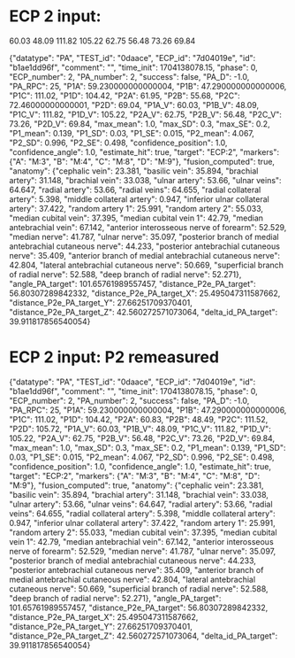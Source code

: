 # ECP 2 input:
60.03
48.09
111.82
105.22
62.75
56.48
73.26
69.84

{"datatype": "PA", "TEST_id": "0daace", "ECP_id": "7d04019e", "id": "b1ae1dd96f", "comment": "", "time_init": 1704138078.15, "phase": 0, "ECP_number": 2, "PA_number": 2, "success": false, "PA_D": -1.0, "PA_RPC": 25, "P1A": 59.230000000000004, "P1B": 47.290000000000006, "P1C": 111.02, "P1D": 104.42, "P2A": 61.95, "P2B": 55.68, "P2C": 72.46000000000001, "P2D": 69.04, "P1A_V": 60.03, "P1B_V": 48.09, "P1C_V": 111.82, "P1D_V": 105.22, "P2A_V": 62.75, "P2B_V": 56.48, "P2C_V": 73.26, "P2D_V": 69.84, "max_mean": 1.0, "max_SD": 0.3, "max_SE": 0.2, "P1_mean": 0.139, "P1_SD": 0.03, "P1_SE": 0.015, "P2_mean": 4.067, "P2_SD": 0.996, "P2_SE": 0.498, "confidence_position": 1.0, "confidence_angle": 1.0, "estimate_hit": true, "target": "ECP:2", "markers": {"A": "M:3", "B": "M:4", "C": "M:8", "D": "M:9"}, "fusion_computed": true, "anatomy": {"cephalic vein": 23.381, "basilic vein": 35.894, "brachial artery": 31.148, "brachial vein": 33.038, "ulnar artery": 53.66, "ulnar veins": 64.647, "radial artery": 53.66, "radial veins": 64.655, "radial collateral artery": 5.398, "middle collateral artery": 0.947, "inferior ulnar collateral artery": 37.422, "random artery 1": 25.991, "random artery 2": 55.033, "median cubital vein": 37.395, "median cubital vein 1": 42.79, "median antebrachial vein": 67.142, "anterior interosseous nerve of forearm": 52.529, "median nerve": 41.787, "ulnar nerve": 35.097, "posterior branch of medial antebrachial cutaneous nerve": 44.233, "posterior antebrachial cutaneous nerve": 35.409, "anterior branch of medial antebrachial cutaneous nerve": 42.804, "lateral antebrachial cutaneous nerve": 50.669, "superficial branch of radial nerve": 52.588, "deep branch of radial nerve": 52.271}, "angle_PA_target": 101.65761989557457, "distance_P2e_PA_target": 56.80307289842332, "distance_P2e_PA_target_X": 25.495047311587662, "distance_P2e_PA_target_Y": 27.66251709370401, "distance_P2e_PA_target_Z": 42.560272571073064, "delta_id_PA_target": 39.911817856540054}


# ECP 2 input: P2 remeasured
{"datatype": "PA", "TEST_id": "0daace", "ECP_id": "7d04019e", "id": "b1ae1dd96f", "comment": "", "time_init": 1704138078.15, "phase": 0, "ECP_number": 2, "PA_number": 2, "success": false, "PA_D": -1.0, "PA_RPC": 25, "P1A": 59.230000000000004, "P1B": 47.290000000000006, "P1C": 111.02, "P1D": 104.42, "P2A": 60.83, "P2B": 48.49, "P2C": 111.52, "P2D": 105.72, "P1A_V": 60.03, "P1B_V": 48.09, "P1C_V": 111.82, "P1D_V": 105.22, "P2A_V": 62.75, "P2B_V": 56.48, "P2C_V": 73.26, "P2D_V": 69.84, "max_mean": 1.0, "max_SD": 0.3, "max_SE": 0.2, "P1_mean": 0.139, "P1_SD": 0.03, "P1_SE": 0.015, "P2_mean": 4.067, "P2_SD": 0.996, "P2_SE": 0.498, "confidence_position": 1.0, "confidence_angle": 1.0, "estimate_hit": true, "target": "ECP:2", "markers": {"A": "M:3", "B": "M:4", "C": "M:8", "D": "M:9"}, "fusion_computed": true, "anatomy": {"cephalic vein": 23.381, "basilic vein": 35.894, "brachial artery": 31.148, "brachial vein": 33.038, "ulnar artery": 53.66, "ulnar veins": 64.647, "radial artery": 53.66, "radial veins": 64.655, "radial collateral artery": 5.398, "middle collateral artery": 0.947, "inferior ulnar collateral artery": 37.422, "random artery 1": 25.991, "random artery 2": 55.033, "median cubital vein": 37.395, "median cubital vein 1": 42.79, "median antebrachial vein": 67.142, "anterior interosseous nerve of forearm": 52.529, "median nerve": 41.787, "ulnar nerve": 35.097, "posterior branch of medial antebrachial cutaneous nerve": 44.233, "posterior antebrachial cutaneous nerve": 35.409, "anterior branch of medial antebrachial cutaneous nerve": 42.804, "lateral antebrachial cutaneous nerve": 50.669, "superficial branch of radial nerve": 52.588, "deep branch of radial nerve": 52.271}, "angle_PA_target": 101.65761989557457, "distance_P2e_PA_target": 56.80307289842332, "distance_P2e_PA_target_X": 25.495047311587662, "distance_P2e_PA_target_Y": 27.66251709370401, "distance_P2e_PA_target_Z": 42.560272571073064, "delta_id_PA_target": 39.911817856540054}